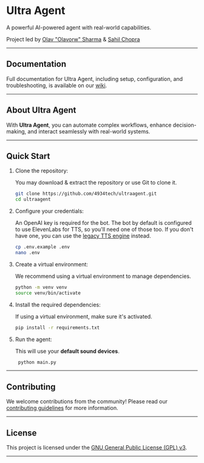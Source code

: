 # Ultra Agent

A powerful AI-powered agent with real-world capabilities.

Project led by [Olav "Olavorw" Sharma](https://github.com/olavorw) & [Sahil Chopra](https://github.com/aunncodes)

---

## Documentation

Full documentation for Ultra Agent, including setup, configuration, and troubleshooting, is available on our [wiki](https://github.com/4934tech/UltraAgent/wiki).

---

## About Ultra Agent

With **Ultra Agent**, you can automate complex workflows, enhance decision-making, and interact seamlessly with real-world systems.

---

## Quick Start

1. Clone the repository:

   You may download & extract the repository or use Git to clone it.
   ```bash
   git clone https://github.com/4934tech/ultraagent.git
   cd ultraagent
    ```
2. Configure your credentials:
   
   An OpenAI key is required for the bot. The bot by default is configured to use ElevenLabs for TTS, so you'll need one of those too. If you don't have one, you can use the [legacy TTS engine](./audio/tts.py) instead.
   ```bash
   cp .env.example .env
   nano .env
   ```

3. Create a virtual environment:

   We recommend using a virtual environment to manage dependencies.
   ```bash
   python -m venv venv
   source venv/bin/activate
   ```

4. Install the required dependencies:
    
   If using a virtual environment, make sure it's activated.
   ```bash
   pip install -r requirements.txt
   ```

5. Run the agent:

   This will use your **default sound devices**.
   ```bash
    python main.py
    ```

---

## Contributing

We welcome contributions from the community! Please read our [contributing guidelines](./Contributing.md) for more information.

---

## License

This project is licensed under the [GNU General Public License (GPL) v3](./License.md).

---
